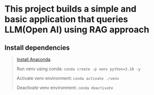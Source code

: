 # This project builds a simple and basic application that queries LLM(Open AI) using RAG approach

## Install dependencies

> [Install Anaconda](https://docs.conda.io/projects/conda/en/4.6.0/user-guide/install/index.html#installation).
>
> Run venv using conda: `conda create -p venv python=3.10 -y`
>
> Activate venv environment: `conda activate ./venv`
>
> Deactivate venv environment: `conda deactivate`